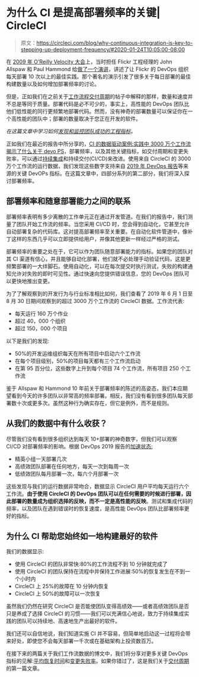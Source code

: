 # 为什么 CI 是提高部署频率的关键| CircleCI

> 原文：<https://circleci.com/blog/why-continuous-integration-is-key-to-stepping-up-deployment-frequency/#2020-01-24T10:05:00-08:00>

在 [2009 年 O'Reilly Velocity 大会](https://www.youtube.com/watch?v=LdOe18KhtT4)上，当时担任 Flickr 工程经理的 John Allspaw 和 Paul Hammond 给[做了一个演讲](https://www.slideshare.net/jallspaw/10-deploys-per-day-dev-and-ops-cooperation-at-flickr)，讲述了让 Flickr 的 DevOps 组织每天部署 10 次以上的最佳实践。那个著名的演示引发了很多关于每日部署的最佳构建数量以及如何增加部署频率的讨论。

但是，正如我们在之前关于[工作流程交付周期](https://circleci.com/blog/continuous-integrations-impact-on-lead-time/)的帖子中解释的那样，数量和速度并不总是等同于质量。部署代码是必不可少的，事实上，高性能的 DevOps 团队比他们低性能的同行更频繁地部署代码。然而，没有神奇的部署数量可以保证你在一个高性能的团队中；部署的数量取决于您正在开发的软件。

*在这篇文章中学习如何[发现和监控团队成功的工程指标](https://circleci.com/blog/engineering-metrics/)。*

正如我们在最近的报告中所分享的，[CI 的数据驱动案例:实践中 3000 万个工作流揭示了什么关于 devo PS](https://circleci.com/resources/data-driven-ci/)，部署频率，以及其他关键指标，如交付周期和变更失败率，可以通过[持续集成](https://circleci.com/continuous-integration/)和持续交付(CI/CD)来改进。使用来自 CircleCI 的 3000 万个工作流的运行数据，我们发现这些数字支持来自 [2019 年 DevOps 报告](https://cloud.google.com/devops/state-of-devops/)等来源的关键 DevOPs 指标。在这篇文章中，四部分系列的第二部分，我们将深入探讨部署频率。

## 部署频率和随意部署能力之间的联系

部署频率表明有多少离散的工作单元正在通过开发管道。在我们的报告中，我们测量了团队开始工作流的频率。当您采用 CI/CD 时，您会得到自动化，它甚至允许自动部署复杂的代码库。这对提高部署频率至关重要。在自动化软件管道中，像补丁这样的东西几乎可以立即提供给用户，并像其他更新一样经过严格的测试。

部署频率的重要之处在于，它可以作为团队随意部署能力的指标。如果您的团队对其 CI 渠道有信心，并且能够自动化部署，他们就不必处理手动验证代码，这是更频繁部署的一大绊脚石。使用自动化，可以在每次提交时执行测试，失败的构建通知允许对失败的即时可见性。通过快速向您提供错误信息，您的 DevOps 团队可以更快地推出变更。

为了了解观察到的开发行为与行业标准相比如何，我们查看了 2019 年 6 月 1 日至 8 月 30 日期间观察到的超过 3000 万个工作流的 CircleCI 数据。工作流代表:

*   每天运行 160 万个作业
*   超过 40，000 个组织
*   超过 150，000 个项目

以下是我们的发现:

*   50%的开发运维组织每天在所有项目中启动六个工作流
*   在每个项目级别，50%的项目每天都有三个工作流启动
*   在第 95 百分位，这些数字上升到每个项目 74 个工作流，所有项目 250 个工作流

鉴于 Allspaw 和 Hammond 10 年前关于部署频率的陈述的高姿态，我们本应期望看到今天的许多团队以非常高的频率部署。相反，我们没有看到很多团队每天部署数十次或更多次。虽然这种行为确实存在，但它是例外，而不是规则。

## 从我们的数据中有什么收获？

尽管我们没有看到很多组织达到每天 10+部署的神奇数字，但我们可以观察 CI/CD 对部署频率的影响。根据 DevOps 2019 报告的[加速状态:](https://cloud.google.com/devops/state-of-devops/)

*   精英小组一天部署几次
*   高绩效团队部署在任何地方，每天一次到每周一次
*   低绩效团队每月部署一次，每六个月部署一次

这些发现与我们的运行数据非常吻合，数据显示 CircleCI 用户平均每天运行六个工作流。**由于使用 CircleCI 的 DevOps 团队可以在任何需要的时候进行部署，因此部署的数量成为组织选择的反映，而不一定是高性能的反映**。测试和集成代码的频率，以及团队在遇到错误时的恢复速度，是高性能 DevOps 团队比部署频率更好的指标。

## 为什么 CI 帮助您始终如一地构建最好的软件

我们的数据显示:

*   使用 CircleCI 的团队非常快:80%的工作流程不到 10 分钟就完成了
*   使用 CircleCI 的团队保持在流程中并保持工作进展:50%的恢复发生在不到一个小时内
*   CircleCI 上 25%的故障在 10 分钟内恢复
*   CircleCI 上 50%的故障可以一次恢复

虽然我们仍然在研究 CircleCI 是否能使团队变得高绩效——或者高绩效团队是否只是养成了选择 CircleCI 的习惯——我们可以充满信心地说，致力于持续集成实践的团队可以持续地、高速地生产出最好的软件。

我们还可以自信地说，我们知道实施 CI 并不容易，但简单地启动这一过程将会带来好处，即使您不会每天部署一千次或在基础架构上投资数百万。

在接下来的两篇关于我们工作流数据的博文中，我们将分享对更多关键 DevOps 指标的见解:[平均恢复时间](https://circleci.com/blog/feedback-loops-the-key-to-improving-mean-time-to-recovery/)和[变更失败率](https://circleci.com/blog/what-does-the-change-fail-rate-tell-us-about-high-performing-teams/)。如果你错过了，这是我们关于[交付周期](https://circleci.com/blog/continuous-integrations-impact-on-lead-time/)的第一篇文章。